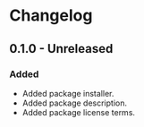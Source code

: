 # Changelog

## 0.1.0 - Unreleased

### Added

- Added package installer.
- Added package description.
- Added package license terms.
